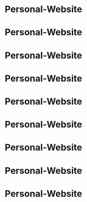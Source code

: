 # Personal-Website
# Personal-Website
# Personal-Website
# Personal-Website
# Personal-Website
# Personal-Website
# Personal-Website
# Personal-Website
# Personal-Website
